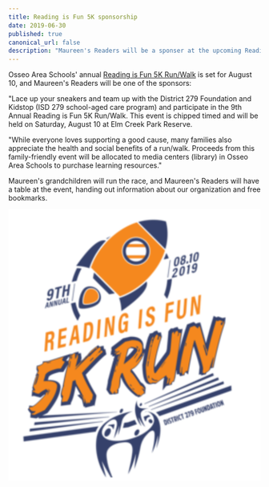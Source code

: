 ```yaml
---
title: Reading is Fun 5K sponsorship
date: 2019-06-30
published: true
canonical_url: false
description: "Maureen's Readers will be a sponser at the upcoming Reading is Fun 5k"
---
```


Osseo Area Schools' annual [Reading is Fun 5K Run/Walk](http://www.district279foundation.org/reading-is-fun-5k.html) is set for August 10, and Maureen's Readers will be one of the sponsors:

"Lace up your sneakers and team up with the District 279 Foundation and Kidstop (ISD 279 school-aged care program) and participate in the 9th Annual Reading is Fun 5K Run/Walk. This event is chipped timed and will be held on Saturday, August 10 at Elm Creek Park Reserve.

"While everyone loves supporting a good cause, many families also appreciate the health and social benefits of a run/walk. Proceeds from this family-friendly event will be allocated to media centers (library) in Osseo Area Schools to purchase learning resources."

Maureen's grandchildren will run the race, and Maureen's Readers will have a table at the event, handing out information about our organization and free bookmarks.

![Image](./images/5k_image.png)
